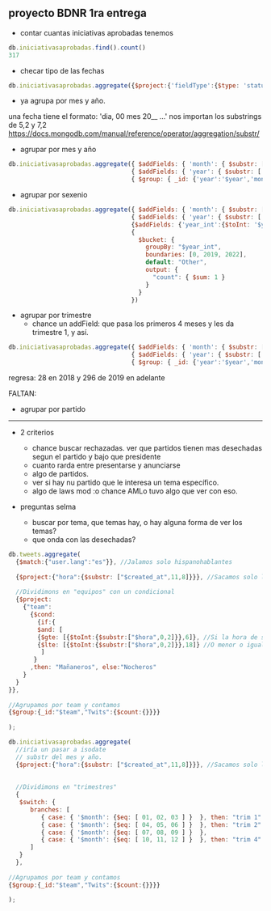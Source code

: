 ## proyecto BDNR 1ra entrega
- contar cuantas iniciativas aprobadas tenemos
```javascript
db.iniciativasaprobadas.find().count()
317
```
- checar tipo de las fechas
```javascript
db.iniciativasaprobadas.aggregate({$project:{'fieldType':{$type: 'status_date'}} })
```

- ya agrupa por mes y año. 

una fecha tiene el formato: 'dia, 00 mes 20__ ...'
nos importan los substrings de 5,2 y 7,2
https://docs.mongodb.com/manual/reference/operator/aggregation/substr/

- agrupar por mes y año

```javascript
db.iniciativasaprobadas.aggregate({ $addFields: { 'month': { $substr: ['$status_date', 5, 2] } } }, 
                                  { $addFields: { 'year': { $substr: ['$status_date', 12, 4] } } }, 
                                  { $group: { _id: {'year':'$year','month':'$month'}, 'count': { $count: {} } } })
```

- agrupar por sexenio

```javascript
db.iniciativasaprobadas.aggregate({ $addFields: { 'month': { $substr: ['$status_date', 5, 2] } } }, 
                                  { $addFields: { 'year': { $substr: ['$status_date', 12, 4] } } }, 
                                  {$addFields: {'year_int':{$toInt: '$year'} } },
                                  {
                                    $bucket: {
                                      groupBy: "$year_int",
                                      boundaries: [0, 2019, 2022],
                                      default: "Other",
                                      output: {
                                        "count": { $sum: 1 }
                                      }
                                    }
                                  })
```

- agrupar por trimestre
  - chance un addField: que pasa los primeros 4 meses y les da trimestre 1, y así. 

```javascript
db.iniciativasaprobadas.aggregate({ $addFields: { 'month': { $substr: ['$status_date', 5, 2] } } }, 
                                  { $addFields: { 'year': { $substr: ['$status_date', 12, 4] } } }, 
                                  { $group: { _id: {'year':'$year','month':'$month'}, 'count': { $count: {} } } })
```
regresa: 28 en 2018 y 296 de 2019 en adelante

FALTAN:

- agrupar por partido
- ----
- 2 criterios
  - chance buscar rechazadas. ver que partidos tienen mas desechadas segun el partido y bajo que presidente
  - cuanto rarda entre presentarse y anunciarse
  - algo de partidos.
  - ver si hay nu partido que le interesa un tema específico.
  - algo de laws mod :o chance AMLo tuvo algo que ver con eso. 


- preguntas selma
  - buscar por tema, que temas hay, o hay alguna forma de ver los temas?
  - que onda con las desechadas?


```javascript
db.tweets.aggregate(
  {$match:{"user.lang":"es"}}, //Jalamos solo hispanohablantes
 
  {$project:{"hora":{$substr: ["$created_at",11,8]}}}, //Sacamos solo la hora del tweet
 
  //Dividimons en "equipos" con un condicional
  {$project:
    {"team":
      {$cond:
        {if:{
        $and: [
        {$gte: [{$toInt:{$substr:["$hora",0,2]}},6]}, //Si la hora de su tweet es mayor o igual a 6
        {$lte: [{$toInt:{$substr:["$hora",0,2]}},18]} //O menor o igual a 18 (consideramos 18 pm aún mañaneros, garantizamos hora < 19 )
         ]
       }
      ,then: "Mañaneros", else:"Nocheros"
    }
  }
}},
 
//Agrupamos por team y contamos
{$group:{_id:"$team","Twits":{$count:{}}}}
 
);
```


```javascript
db.iniciativasaprobadas.aggregate(
  //iría un pasar a isodate
  // substr del mes y año. 
  {$project:{"hora":{$substr: ["$created_at",11,8]}}}, //Sacamos solo la hora del tweet
 
 
  //Dividimons en "trimestres"
  {
   $switch: {
      branches: [
         { case: { '$month': {$eq: [ 01, 02, 03 ] }  }, then: "trim 1" },
         { case: { '$month': {$eq: [ 04, 05, 06 ] }  }, then: "trim 2" },
         { case: { '$month': {$eq: [ 07, 08, 09 ] }  },
         { case: { '$month': {$eq: [ 10, 11, 12 ] }  }, then: "trim 4" }
      ]
   }
  },
 
//Agrupamos por team y contamos
{$group:{_id:"$team","Twits":{$count:{}}}}
 
);
```
